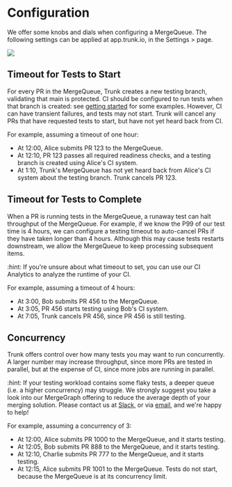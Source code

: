 # Configuration

We offer some knobs and dials when configuring a MergeQueue. The following
settings can be applied at app.trunk.io, in the Settings > <repoName> page.

![](https://files.readme.io/d2bc2dc-Screen\_Shot\_2022-09-11\_at\_11.08.36\_PM.png)

## Timeout for Tests to Start

For every PR in the MergeQueue, Trunk creates a new testing branch, validating that main is protected. CI should be configured to run tests when that branch is created: see [getting started](getting-started.md) for some examples. However, CI can have transient failures, and tests may not start. Trunk will cancel any PRs that have requested tests to start, but have not yet heard back from CI.

For example, assuming a timeout of one hour:
- At 12:00, Alice submits PR 123 to the MergeQueue.
- At 12:10, PR 123 passes all required readiness checks, and a testing branch is created using Alice's CI system.
- At 1:10, Trunk's MergeQueue has not yet heard back from Alice's CI system about the testing branch. Trunk cancels PR 123.

## Timeout for Tests to Complete

When a PR is running tests in the MergeQueue, a runaway test can halt throughput of the MergeQueue. For example, if we know the P99 of our test time is 4 hours, we can configure a testing timeout to auto-cancel PRs if they have taken longer than 4 hours. Although this may cause tests restarts downstream, we allow the MergeQueue to keep processing subsequent items. 

:hint: If you're unsure about what timeout to set, you can use our CI Analytics to analyze the runtime of your CI. 

For example, assuming a timeout of 4 hours:
- At 3:00, Bob submits PR 456 to the MergeQueue.
- At 3:05, PR 456 starts testing using Bob's CI system.
- At 7:05, Trunk cancels PR 456, since PR 456 is still testing.

## Concurrency

Trunk offers control over how many tests you may want to run concurrently. A larger number may increase throughput, since more PRs are tested in parallel, but at the expense of CI, since more jobs are running in parallel. 

:hint: If your testing workload contains some flaky tests, a deeper queue (i.e. a higher concurrency) may struggle. We strongly suggest you take a look into our MergeGraph offering to reduce the average depth of your merging solution. Please contact us at [Slack](slack.trunk.io), or via [email](support@trunk.io), and we're happy to help!

For example, assuming a concurrency of 3:
- At 12:00, Alice submits PR 1000 to the MergeQueue, and it starts testing.
- At 12:05, Bob submits PR 888 to the MergeQueue, and it starts testing.
- At 12:10, Charlie submits PR 777 to the MergeQueue, and it starts testing.
- At 12:15, Alice submits PR 1001 to the MergeQueue. Tests do not start, because the MergeQueue is at its concurrency limit.